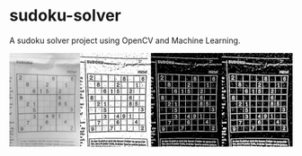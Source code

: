 # sudoku-solver
A sudoku solver project using OpenCV and Machine Learning.

![alt text](https://github.com/batuhanbalci/sudoku-solver/blob/master/filters.png?raw=true)
